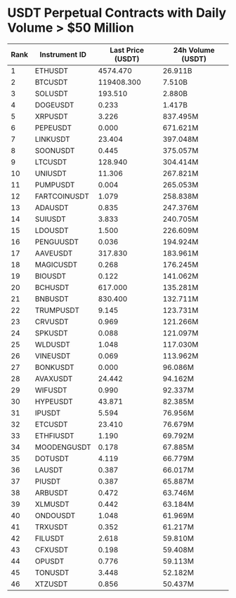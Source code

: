 # USDT Perpetual Contracts with Daily Volume > $50 Million

| Rank | Instrument ID | Last Price (USDT) | 24h Volume (USDT) |
|------|---------------|-------------------|-------------------|
| 1 | ETHUSDT | 4574.470 | 26.911B |
| 2 | BTCUSDT | 119408.300 | 7.510B |
| 3 | SOLUSDT | 193.510 | 2.880B |
| 4 | DOGEUSDT | 0.233 | 1.417B |
| 5 | XRPUSDT | 3.226 | 837.495M |
| 6 | PEPEUSDT | 0.000 | 671.621M |
| 7 | LINKUSDT | 23.404 | 397.048M |
| 8 | SOONUSDT | 0.445 | 375.057M |
| 9 | LTCUSDT | 128.940 | 304.414M |
| 10 | UNIUSDT | 11.306 | 267.821M |
| 11 | PUMPUSDT | 0.004 | 265.053M |
| 12 | FARTCOINUSDT | 1.079 | 258.838M |
| 13 | ADAUSDT | 0.835 | 247.376M |
| 14 | SUIUSDT | 3.833 | 240.705M |
| 15 | LDOUSDT | 1.500 | 226.609M |
| 16 | PENGUUSDT | 0.036 | 194.924M |
| 17 | AAVEUSDT | 317.830 | 183.961M |
| 18 | MAGICUSDT | 0.268 | 176.245M |
| 19 | BIOUSDT | 0.122 | 141.062M |
| 20 | BCHUSDT | 617.000 | 135.281M |
| 21 | BNBUSDT | 830.400 | 132.711M |
| 22 | TRUMPUSDT | 9.145 | 123.731M |
| 23 | CRVUSDT | 0.969 | 121.266M |
| 24 | SPKUSDT | 0.088 | 121.097M |
| 25 | WLDUSDT | 1.048 | 117.030M |
| 26 | VINEUSDT | 0.069 | 113.962M |
| 27 | BONKUSDT | 0.000 | 96.086M |
| 28 | AVAXUSDT | 24.442 | 94.162M |
| 29 | WIFUSDT | 0.990 | 92.337M |
| 30 | HYPEUSDT | 43.871 | 82.385M |
| 31 | IPUSDT | 5.594 | 76.956M |
| 32 | ETCUSDT | 23.410 | 76.679M |
| 33 | ETHFIUSDT | 1.190 | 69.792M |
| 34 | MOODENGUSDT | 0.178 | 67.885M |
| 35 | DOTUSDT | 4.119 | 66.779M |
| 36 | LAUSDT | 0.387 | 66.017M |
| 37 | PIUSDT | 0.387 | 65.887M |
| 38 | ARBUSDT | 0.472 | 63.746M |
| 39 | XLMUSDT | 0.442 | 63.184M |
| 40 | ONDOUSDT | 1.048 | 61.969M |
| 41 | TRXUSDT | 0.352 | 61.217M |
| 42 | FILUSDT | 2.618 | 59.810M |
| 43 | CFXUSDT | 0.198 | 59.408M |
| 44 | OPUSDT | 0.776 | 59.113M |
| 45 | TONUSDT | 3.448 | 52.182M |
| 46 | XTZUSDT | 0.856 | 50.437M |
